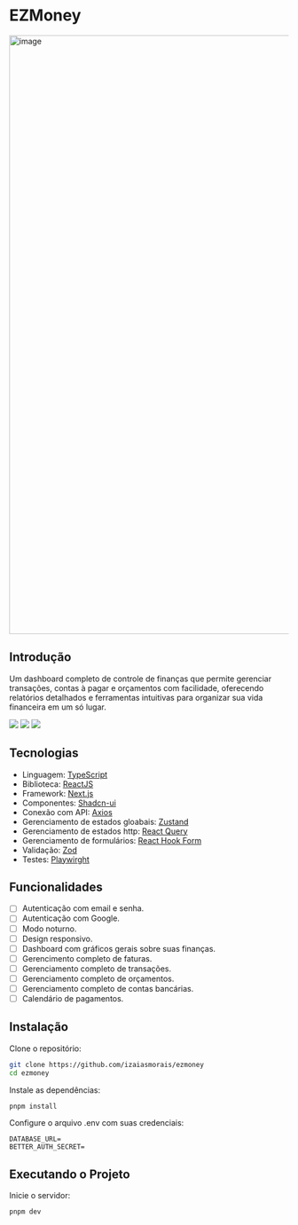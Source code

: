 # EZMoney

<img width="1920" height="1080" alt="image" src="https://github.com/user-attachments/assets/814904bc-0497-4a42-897a-954325af0d31" />

## Introdução

Um dashboard completo de controle de finanças que permite gerenciar transações, contas à pagar e orçamentos com facilidade, oferecendo relatórios detalhados e ferramentas intuitivas para organizar sua vida financeira em um só lugar.

<img src="https://img.shields.io/static/v1?label=STATUS&message=DEVELOPING&color=151515&style=for-the-badge"/> <img src="https://img.shields.io/static/v1?label=NODE&message=V20.18.1&color=151515&style=for-the-badge"/> <img src="https://img.shields.io/static/v1?label=LICENSE&message=MIT&color=151515&style=for-the-badge"/>

## Tecnologias

- Linguagem: [TypeScript](https://www.typescriptlang.org/)
- Biblioteca: [ReactJS](https://react.dev/)
- Framework: [Next.js](https://nextjs.org/)
- Componentes: [Shadcn-ui](https://ui.shadcn.com/)
- Conexão com API: [Axios](https://axios-http.com/docs/intro)
- Gerenciamento de estados gloabais: [Zustand](https://zustand-demo.pmnd.rs/)
- Gerenciamento de estados http: [React Query](https://tanstack.com/query/latest/docs/framework/react/overview)
- Gerenciamento de formulários: [React Hook Form](https://www.react-hook-form.com/)
- Validação: [Zod](https://zod.dev/)
- Testes: [Playwirght](https://playwright.dev/)

## Funcionalidades

- [ ] Autenticação com email e senha.
- [ ] Autenticação com Google.
- [ ] Modo noturno.
- [ ] Design responsivo.
- [ ] Dashboard com gráficos gerais sobre suas finanças.
- [ ] Gerencimento completo de faturas.
- [ ] Gerenciamento completo de transações.
- [ ] Gerenciamento completo de orçamentos.
- [ ] Gerenciamento completo de contas bancárias.
- [ ] Calendário de pagamentos.

## Instalação

Clone o repositório:

```bash
git clone https://github.com/izaiasmorais/ezmoney
cd ezmoney
```

Instale as dependências:

```bash
pnpm install
```

Configure o arquivo .env com suas credenciais:

```env
DATABASE_URL=
BETTER_AUTH_SECRET=
```

## Executando o Projeto

Inicie o servidor:
```bash
pnpm dev
```
